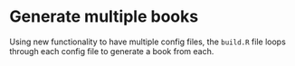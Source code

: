 # Generate multiple books
Using new functionality to have multiple config files, the `build.R` file loops through each config file to generate a book from each.